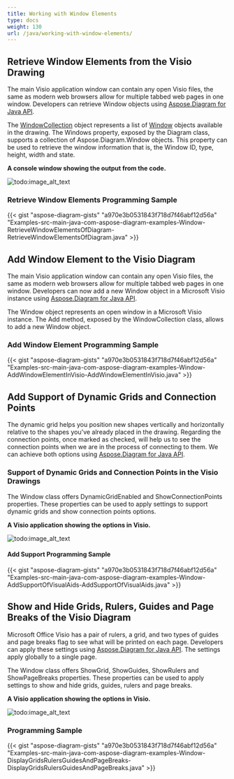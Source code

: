 ```yaml
---
title: Working with Window Elements
type: docs
weight: 130
url: /java/working-with-window-elements/
---
```


## **Retrieve Window Elements from the Visio Drawing**
The main Visio application window can contain any open Visio files, the same as modern web browsers allow for multiple tabbed web pages in one window. Developers can retrieve Window objects using [Aspose.Diagram for Java API](https://products.aspose.com/diagram/java/).

The [WindowCollection](https://apireference.aspose.com/diagram/java/com.aspose.diagram/windowcollection) object represents a list of [Window](https://apireference.aspose.com/diagram/java/com.aspose.diagram/window) objects available in the drawing. The Windows property, exposed by the Diagram class, supports a collection of Aspose.Diagram.Window objects. This property can be used to retrieve the window information that is, the Window ID, type, height, width and state.

**A console window showing the output from the code.**

![todo:image_alt_text](http://i.imgur.com/zduARGh.png)
### **Retrieve Window Elements Programming Sample**
{{< gist "aspose-diagram-gists" "a970e3b0531843f718d7f46abf12d56a" "Examples-src-main-java-com-aspose-diagram-examples-Window-RetrieveWindowElementsOfDiagram-RetrieveWindowElementsOfDiagram.java" >}}
## **Add Window Element to the Visio Diagram**
The main Visio application window can contain any open Visio files, the same as modern web browsers allow for multiple tabbed web pages in one window. Developers can now add a new Window object in a Microsoft Visio instance using [Aspose.Diagram for Java API](https://products.aspose.com/diagram/java/).

The Window object represents an open window in a Microsoft Visio instance. The Add method, exposed by the WindowCollection class, allows to add a new Window object.
### **Add Window Element Programming Sample**
{{< gist "aspose-diagram-gists" "a970e3b0531843f718d7f46abf12d56a" "Examples-src-main-java-com-aspose-diagram-examples-Window-AddWindowElementInVisio-AddWindowElementInVisio.java" >}}
## **Add Support of Dynamic Grids and Connection Points**
The dynamic grid helps you position new shapes vertically and horizontally relative to the shapes you've already placed in the drawing. Regarding the connection points, once marked as checked, will help us to see the connection points when we are in the process of connecting to them. We can achieve both options using [Aspose.Diagram for Java API](https://products.aspose.com/diagram/java/).
### **Support of Dynamic Grids and Connection Points in the Visio Drawings**
The Window class offers DynamicGridEnabled and ShowConnectionPoints properties. These properties can be used to apply settings to support dynamic grids and show connection points options.

**A Visio application showing the options in Visio.**

![todo:image_alt_text](http://i.imgur.com/bxsJIwF.png)
#### **Add Support Programming Sample**
{{< gist "aspose-diagram-gists" "a970e3b0531843f718d7f46abf12d56a" "Examples-src-main-java-com-aspose-diagram-examples-Window-AddSupportOfVisualAids-AddSupportOfVisualAids.java" >}}
## **Show and Hide Grids, Rulers, Guides and Page Breaks of the Visio Diagram**
Microsoft Office Visio has a pair of rulers, a grid, and two types of guides and page breaks flag to see what will be printed on each page. Developers can apply these settings using [Aspose.Diagram for Java API](https://products.aspose.com/diagram/java/). The settings apply globally to a single page.

The Window class offers ShowGrid, ShowGuides, ShowRulers and ShowPageBreaks properties. These properties can be used to apply settings to show and hide grids, guides, rulers and page breaks.

**A Visio application showing the options in Visio.**

![todo:image_alt_text](http://i.imgur.com/E0pvXbP.png)
### **Programming Sample**
{{< gist "aspose-diagram-gists" "a970e3b0531843f718d7f46abf12d56a" "Examples-src-main-java-com-aspose-diagram-examples-Window-DisplayGridsRulersGuidesAndPageBreaks-DisplayGridsRulersGuidesAndPageBreaks.java" >}}
